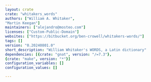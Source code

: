 ```yaml
---
layout: crate
crate: "whitakers_words"
authors: ["William A. Whitaker",
"Martin Keegan"]
maintainers: ["alejandro@mosteo.com"]
licenses: ["Custom-Public-Domain"]
websites: ["https://bitbucket.org/ben-crowell/whitakers-words/"]
tags: []
version: "0.20240801.0"
short_description: "William Whitaker's WORDS, a Latin dictionary"
dependencies: [{crate: "gnat", version: "/=7.3"},
{crate: "make", version: "*"}]
configuration_variables: []
configuration_values: []

---
```



